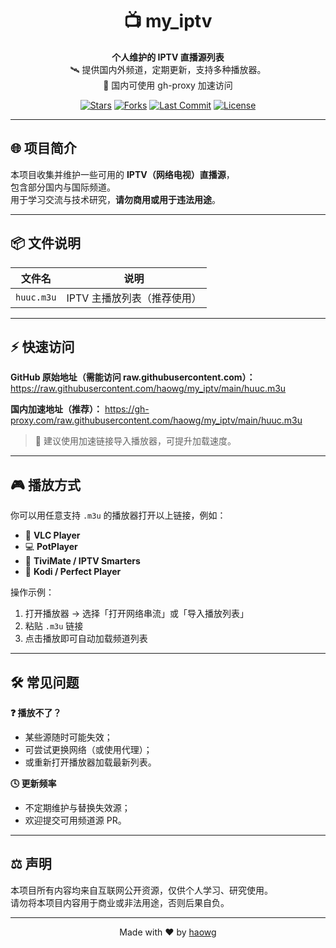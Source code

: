 <h1 align="center">📺 my_iptv</h1>

<p align="center">
  <b>个人维护的 IPTV 直播源列表</b><br>
  🛰️ 提供国内外频道，定期更新，支持多种播放器。<br>
  🚀 国内可使用 gh-proxy 加速访问
</p>

<p align="center">
  <a href="https://github.com/haowg/my_iptv/stargazers"><img src="https://img.shields.io/github/stars/haowg/my_iptv?style=flat-square&color=yellow" alt="Stars"></a>
  <a href="https://github.com/haowg/my_iptv/network/members"><img src="https://img.shields.io/github/forks/haowg/my_iptv?style=flat-square&color=blue" alt="Forks"></a>
  <a href="https://github.com/haowg/my_iptv/commits/main"><img src="https://img.shields.io/github/last-commit/haowg/my_iptv?style=flat-square&color=brightgreen" alt="Last Commit"></a>
  <a href="https://github.com/haowg/my_iptv/blob/main/LICENSE"><img src="https://img.shields.io/badge/license-MIT-green.svg?style=flat-square" alt="License"></a>
</p>

---

## 🌐 项目简介

本项目收集并维护一些可用的 **IPTV（网络电视）直播源**，  
包含部分国内与国际频道。  
用于学习交流与技术研究，**请勿商用或用于违法用途**。

---

## 📦 文件说明

| 文件名 | 说明 |
|--------|------|
| `huuc.m3u` | IPTV 主播放列表（推荐使用） |

---

## ⚡ 快速访问

**GitHub 原始地址（需能访问 raw.githubusercontent.com）：**
https://raw.githubusercontent.com/haowg/my_iptv/main/huuc.m3u


**国内加速地址（推荐）：**
https://gh-proxy.com/raw.githubusercontent.com/haowg/my_iptv/main/huuc.m3u


> 🎯 建议使用加速链接导入播放器，可提升加载速度。

---

## 🎮 播放方式

你可以用任意支持 `.m3u` 的播放器打开以上链接，例如：

- 🧩 **VLC Player**
- 💻 **PotPlayer**
- 📱 **TiviMate / IPTV Smarters**
- 🧠 **Kodi / Perfect Player**

操作示例：

1. 打开播放器 → 选择「打开网络串流」或「导入播放列表」  
2. 粘贴 `.m3u` 链接  
3. 点击播放即可自动加载频道列表  

---

## 🛠️ 常见问题

**❓ 播放不了？**
- 某些源随时可能失效；
- 可尝试更换网络（或使用代理）；
- 或重新打开播放器加载最新列表。

**🕓 更新频率**
- 不定期维护与替换失效源；
- 欢迎提交可用频道源 PR。

---

## ⚖️ 声明

本项目所有内容均来自互联网公开资源，仅供个人学习、研究使用。  
请勿将本项目内容用于商业或非法用途，否则后果自负。

---

<p align="center">
  Made with ❤️ by <a href="https://github.com/haowg">haowg</a>  
</p>

